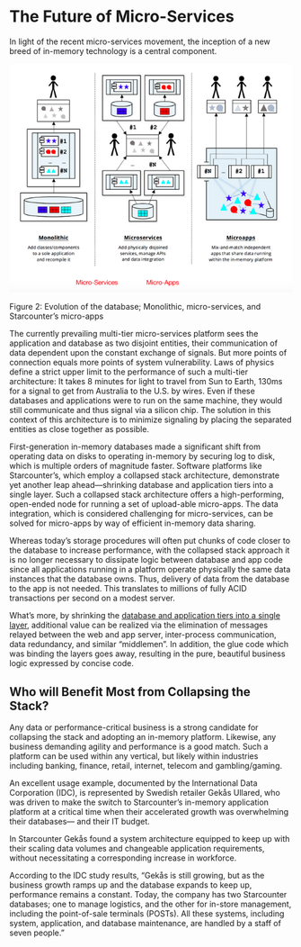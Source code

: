 # The Future of Micro-Services

In light of the recent micro-services movement, the inception of a new breed of in-memory technology is a central component.

![microservices](../../.gitbook/assets/starcounter_microservices%20%281%29.png)

Figure 2: Evolution of the database; Monolithic, micro-services, and Starcounter’s micro-apps

The currently prevailing multi-tier micro-services platform sees the application and database as two disjoint entities, their communication of data dependent upon the constant exchange of signals. But more points of connection equals more points of system vulnerability. Laws of physics define a strict upper limit to the performance of such a multi-tier architecture: It takes 8 minutes for light to travel from Sun to Earth, 130ms for a signal to get from Australia to the U.S. by wires. Even if these databases and applications were to run on the same machine, they would still communicate and thus signal via a silicon chip. The solution in this context of this architecture is to minimize signaling by placing the separated entities as close together as possible.

First-generation in-memory databases made a significant shift from operating data on disks to operating in-memory by securing log to disk, which is multiple orders of magnitude faster. Software platforms like Starcounter’s, which employ a collapsed stack architecture, demonstrate yet another leap ahead—shrinking database and application tiers into a single layer. Such a collapsed stack architecture offers a high-performing, open-ended node for running a set of upload-able micro-apps. The data integration, which is considered challenging for micro-services, can be solved for micro-apps by way of efficient in-memory data sharing.

Whereas today’s storage procedures will often put chunks of code closer to the database to increase performance, with the collapsed stack approach it is no longer necessary to dissipate logic between database and app code since all applications running in a platform operate physically the same data instances that the database owns. Thus, delivery of data from the database to the app is not needed. This translates to millions of fully ACID transactions per second on a modest server.

What’s more, by shrinking the [database and application tiers into a single layer](../integrated-database-and-web-server.md), additional value can be realized via the elimination of messages relayed between the web and app server, inter-process communication, data redundancy, and similar “middlemen”. In addition, the glue code which was binding the layers goes away, resulting in the pure, beautiful business logic expressed by concise code.

## Who will Benefit Most from Collapsing the Stack?

Any data or performance-critical business is a strong candidate for collapsing the stack and adopting an in-memory platform. Likewise, any business demanding agility and performance is a good match. Such a platform can be used within any vertical, but likely within industries including banking, finance, retail, internet, telecom and gambling/gaming.

An excellent usage example, documented by the International Data Corporation \(IDC\), is represented by Swedish retailer Gekås Ullared, who was driven to make the switch to Starcounter’s in-memory application platform at a critical time when their accelerated growth was overwhelming their databases— and their IT budget.

In Starcounter Gekås found a system architecture equipped to keep up with their scaling data volumes and changeable application requirements, without necessitating a corresponding increase in workforce.

According to the IDC study results, “Gekås is still growing, but as the business growth ramps up and the database expands to keep up, performance remains a constant. Today, the company has two Starcounter databases; one to manage logistics, and the other for in-store management, including the point-of-sale terminals \(POSTs\). All these systems, including system, application, and database maintenance, are handled by a staff of seven people.”


